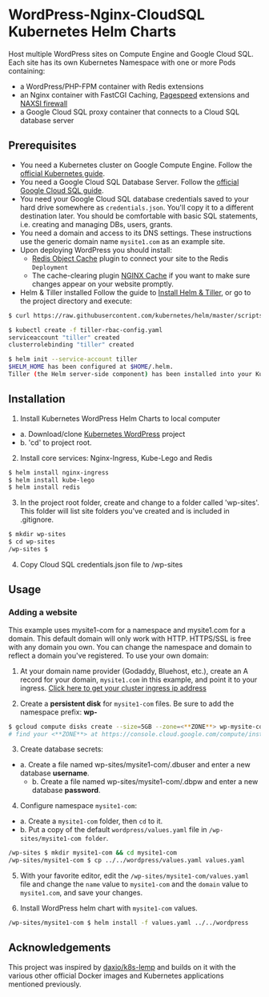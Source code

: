 # WordPress-Nginx-CloudSQL Kubernetes Helm Charts
Host multiple WordPress sites on Compute Engine and Google Cloud SQL.
Each site has its own Kubernetes Namespace with one or more Pods containing:
  - a WordPress/PHP-FPM container with Redis extensions
  - an Nginx container with FastCGI Caching, [Pagespeed](https://www.modpagespeed.com/) extensions and [NAXSI firewall](https://github.com/nbs-system/naxsi)
- a Google Cloud SQL proxy container that connects to a Cloud SQL database server

## Prerequisites

* You need a Kubernetes cluster on Google Compute Engine. Follow the [official Kubernetes guide](https://cloud.google.com/kubernetes-engine/docs/how-to/creating-a-container-cluster "Creating a Container Cluster").
* You need a Google Cloud SQL Database Server. Follow the [official Google Cloud SQL guide](https://cloud.google.com/sql/docs/mysql/create-instance "Create Google Cloud SQL instance").
* You need your Google Cloud SQL database credentials saved to your hard drive somewhere as `credentials.json`. You'll copy it to a different destination later. You should be comfortable with basic SQL statements, i.e. creating and managing DBs, users, grants.
* You need a domain and access to its DNS settings. These instructions use the generic domain name `mysite1.com` as an example site.
* Upon deploying WordPress you should install:
  * [Redis Object Cache](https://wordpress.org/plugins/redis-cache/ "Redis Object Cache plugin for WordPress") plugin to connect your site to the Redis `Deployment`
  * The cache-clearing plugin [NGINX Cache](https://wordpress.org/plugins/nginx-cache/) if you want to make sure changes appear on your website promptly.
* Helm & Tiller installed
Follow the guide to [Install Helm & Tiller](https://docs.helm.sh/using_helm/#installing-helm), or go to the project directory and execute:
```bash
$ curl https://raw.githubusercontent.com/kubernetes/helm/master/scripts/get | bash

$ kubectl create -f tiller-rbac-config.yaml
serviceaccount "tiller" created
clusterrolebinding "tiller" created

$ helm init --service-account tiller
$HELM_HOME has been configured at $HOME/.helm.
Tiller (the Helm server-side component) has been installed into your Kubernetes Cluster.
```

## Installation

1. Install Kubernetes WordPress Helm Charts to local computer
  - a. Download/clone [Kubernetes WordPress](https://github.com/stcox/k8s-wordpress.git) project
  - b. 'cd' to project root.

2. Install core services: Nginx-Ingress, Kube-Lego and Redis
```bash
$ helm install nginx-ingress
$ helm install kube-lego
$ helm install redis
```

3. In the project root folder, create and change to a folder called 'wp-sites'. This folder will list site folders you've created and is included in .gitignore.

```bash
$ mkdir wp-sites
$ cd wp-sites
/wp-sites $
```

4. Copy Cloud SQL credentials.json file to /wp-sites

## Usage

### Adding a website

This example uses mysite1-com for a namespace and mysite1.com for a domain. This default domain will only work with HTTP. HTTPS/SSL is free with any domain you own. You can change the namespace and domain to reflect a domain you've registered. To use your own domain:

1. At your domain name provider (Godaddy, Bluehost, etc.), create an A record for your domain, `mysite1.com` in this example, and point it to your ingress. [Click here to get your cluster ingress ip address](http://localhost:8001/api/v1/namespaces/kube-system/services/https:kubernetes-dashboard:/proxy/#!/service?namespace=nginx-ingress)

2. Create a **persistent disk** for `mysite1-com` files. Be sure to add the namespace prefix: **wp-**
```bash
$ gcloud compute disks create --size=5GB --zone=<**ZONE**> wp-mysite-com
# find your <**ZONE**> at https://console.cloud.google.com/compute/instanceGroups/list
```

3. Create database secrets:
  - a. Create a file named wp-sites/mysite1-com/.dbuser and enter a new database **username**.
	- b. Create a file named wp-sites/mysite1-com/.dbpw and enter a new database **password**.

4. Configure namespace `mysite1-com`:
  - a. Create a `mysite1-com` folder, then `cd` to it.
  - b. Put a copy of the default `wordpress/values.yaml` file in `/wp-sites/mysite1-com folder`.
```bash
/wp-sites $ mkdir mysite1-com && cd mysite1-com
/wp-sites/mysite1-com $ cp ../../wordpress/values.yaml values.yaml
```

5. With your favorite editor, edit the `/wp-sites/mysite1-com/values.yaml` file and change the `name` value to `mysite1-com` and the `domain` value to `mysite1.com`, and save your changes.

6. Install WordPress helm chart with `mysite1-com` values.
```bash
/wp-sites/mysite1-com $ helm install -f values.yaml ../../wordpress
```

## Acknowledgements
This project was inspired by [daxio/k8s-lemp](https://github.com/daxio/k8s-lemp) and builds on it with the various other official Docker images and Kubernetes applications mentioned previously.
